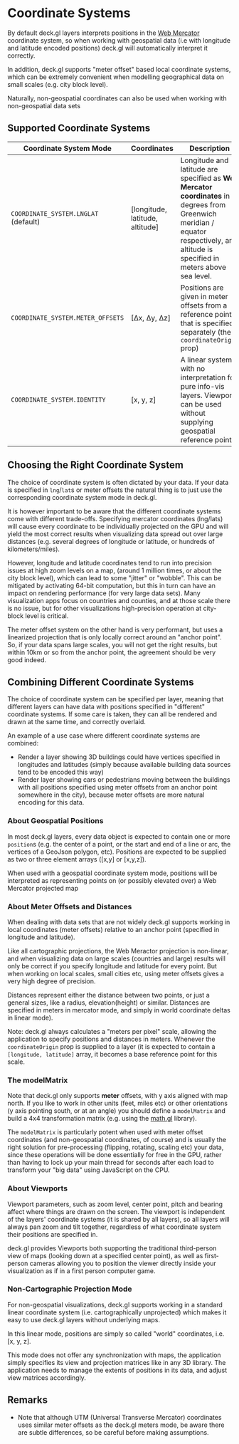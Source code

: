 # Coordinate Systems

By default deck.gl layers interprets positions in the [Web Mercator](https://en.wikipedia.org/wiki/Web_Mercator) coordinate system, so when working with geospatial data (i.e with longitude and latitude encoded positions) deck.gl will automatically interpret it correctly.

In addition, deck.gl supports "meter offset" based local coordinate systems, which can be extremely convenient when modelling geographical data on small scales (e.g. city block level).

Naturally, non-geospatial coordinates can also be used when working with non-geospatial data sets

## Supported Coordinate Systems

| Coordinate System Mode               | Coordinates                   | Description |
| ---                                  | ---                           | --- |
| `COORDINATE_SYSTEM.LNGLAT` (default) | [longitude, latitude, altitude] | Longitude and latitude are specified as **Web Mercator coordinates** in degrees from Greenwich meridian / equator respectively, and altitude is specified in meters above sea level. |
| `COORDINATE_SYSTEM.METER_OFFSETS`    | [Δx, Δy, Δz]   | Positions are given in meter offsets from a reference point that is specified separately (the `coordinateOrigin` prop) |
| `COORDINATE_SYSTEM.IDENTITY`         | [x, y, z] | A linear system with no interpretation for pure info-vis layers. Viewports can be used without supplying geospatial reference points. |


## Choosing the Right Coordinate System

The choice of coordinate system is often dictated by your data. If your data is specified in `lng`/`lat`s or meter offsets the natural thing is to just use the corresponding coordinate system mode in deck.gl.

It is however important to be aware that the different coordinate systems come with different trade-offs. Specifying mercator coordinates (lng/lats) will cause every coordinate to be individually projected on the GPU and will yield the most correct results when visualizing data spread out over large distances (e.g. several degrees of longitude or latitude, or hundreds of kilometers/miles).

However, longitude and latitude coordinates tend to run into precision issues at high zoom levels on a map, (around 1 million times, or about the city block level), which can lead to some "jitter" or "wobble". This can be mitigated by activating 64-bit computation, but this in turn can have an impact on rendering performance (for very large data sets). Many visualization apps focus on countries and counties, and at those scale there is no issue, but for other visualizations high-precision operation at city-block level is critical.

The meter offset system on the other hand is very performant, but uses a linearized projection that is only locally correct around an "anchor point". So, if your data spans large scales, you will not get the right results, but within 10km or so from the anchor point, the agreement should be very good indeed.


## Combining Different Coordinate Systems

The choice of coordinate system can be specified per layer, meaning that different layers can have data with positions specified in "different" coordinate systems. If some care is taken, they can all be rendered and drawn at the same time, and correctly overlaid.

An example of a use case where different coordinate systems are combined:
* Render a layer showing 3D buildings could have vertices specified in longitudes and latitudes (simply because available building data sources tend to be encoded this way)
* Render layer showing cars or pedestrians moving between the buildings with all positions specified using meter offsets from an anchor point somewhere in the city), because meter offsets are more natural encoding for this data.


### About Geospatial Positions

In most deck.gl layers, every data object is expected to contain one or more `position`s (e.g. the center of a point, or the start and end of a line or arc, the vertices of a GeoJson polygon, etc). Positions are expected to be supplied as two or three element arrays ([x,y] or [x,y,z]).

When used with a geospatial coordinate system mode, positions will be interpreted as representing points on (or possibly elevated over) a Web Mercator projected map


### About Meter Offsets and Distances

When dealing with data sets that are not widely deck.gl supports working in local coordinates (meter offsets) relative to an anchor point (specified in longitude and latitude).

Like all cartographic projections, the Web Meractor projection is non-linear, and when visualizing data on large scales (countries and large) results will only be correct if you specify longitude and latitude for every point. But when working on local scales, small cities etc, using meter offsets gives a very high degree of precision.

Distances represent either the distance between two points, or just a general sizes, like a radius, elevation(height) or similar. Distances are specified in meters in mercator mode, and simply in world coordinate deltas in linear mode).

Note: deck.gl always calculates a "meters per pixel" scale, allowing the application to specify positions and distances in meters. Whenever the `coordinateOrigin` prop is supplied to a layer (it is expected to contain a `[longitude, latitude]` array, it becomes a base reference point for this scale.


### The modelMatrix

Note that deck.gl only supports **meter** offsets, with y axis aligned with map north. If you like to work in other units (feet, miles etc) or other orientations (y axis pointing south, or at an angle) you should define a `modelMatrix` and build a 4x4 transformation matrix (e.g. using the [math.gl]() library).

The `modelMatrix` is particularly potent when used with meter offset coordinates (and non-geospatial coordinates, of course) and is usually the right solution for pre-processing (flipping, rotating, scaling etc) your data, since these operations will be done essentially for free in the GPU, rather than having to lock up your main thread for seconds after each load to transform your "big data" using JavaScript on the CPU.


### About Viewports

Viewport parameters, such as zoom level, center point, pitch and bearing affect where things are drawn on the screen. The viewport is independent of the layers' coordinate systems (it is shared by all layers), so all layers will always pan zoom and tilt together, regardless of what coordinate system their positions are specified in.

deck.gl provides Viewports both supporting the traditional third-person view of maps (looking down at a specified center point), as well as first-person cameras allowing you to position the viewer directly inside your visualization as if in a first person computer game.


### Non-Cartographic Projection Mode

For non-geospatial visualizations, deck.gl supports working in a standard linear
coordinate system (i.e. cartographically unprojected) which makes it easy to use deck.gl layers without underlying maps.

In this linear mode, positions are simply so called "world" coordinates, i.e. [x, y, z].

This mode does not offer any synchronization with maps, the application simply specifies its view and projection matrices like in any 3D library. The application needs to manage the extents of positions in its data, and adjust view matrices accordingly.


## Remarks

* Note that although UTM (Universal Transverse Mercator) coordinates uses similar meter offsets as the deck.gl meters mode, be aware there are subtle differences, so be careful before making assumptions.
